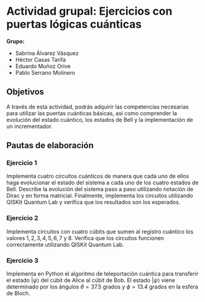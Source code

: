 # Actividad grupal: Ejercicios con puertas lógicas cuánticas

**Grupo:**

- Sabrina Álvarez Vásquez
- Héctor Casas Tarifa
- Eduardo Muñoz Orive
- Pablo Serrano Molinero


## Objetivos

A través de esta actividad, podrás adquirir las competencias necesarias para utilizar las puertas cuánticas básicas, así como comprender la evolución del estado cuántico, los estados de Bell y la implementación de un incrementador.

## Pautas de elaboración

### Ejercicio 1
Implementa cuatro circuitos cuánticos de manera que cada uno de ellos haga evolucionar el estado del sistema a cada uno de los cuatro estados de Bell. Describe la evolución del sistema paso a paso utilizando notación de Dirac y en forma matricial. Finalmente, implementa los circuitos utilizando QISKIt Quantum Lab y verifica que los resultados son los esperados.

### Ejercicio 2
Implementa circuitos con cuatro cúbits que sumen al registro cuántico los valores $1, 2, 3, 4, 5, 6, 7$ y $8$. Verifica que los circuitos funcionen correctamente utilizando QISKit Quantum Lab.

### Ejercicio 3
Implementa en Python el algoritmo de teleportación cuántica para transferir el estado |$\psi$⟩ del cúbit de Alice al cúbit de Bob. El estado |$\psi$⟩ viene determinado por los ángulos $\theta=37.5$ grados y $\phi=13.4$ grados en la esfera de Bloch.